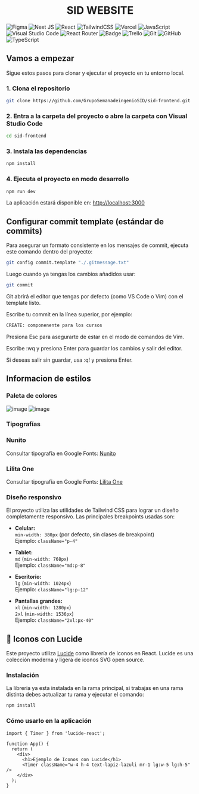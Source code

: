 <h1 align="center">SID WEBSITE</h1>

![Figma](https://img.shields.io/badge/figma-%23F24E1E.svg?style=for-the-badge&logo=figma&logoColor=white)
![Next JS](https://img.shields.io/badge/Next-black?style=for-the-badge&logo=next.js&logoColor=white)
![React](https://img.shields.io/badge/react-%2320232a.svg?style=for-the-badge&logo=react&logoColor=%2361DAFB)
![TailwindCSS](https://img.shields.io/badge/tailwindcss-%2338B2AC.svg?style=for-the-badge&logo=tailwind-css&logoColor=white)
![Vercel](https://img.shields.io/badge/vercel-%23000000.svg?style=for-the-badge&logo=vercel&logoColor=white)
![JavaScript](https://img.shields.io/badge/javascript-%23323330.svg?style=for-the-badge&logo=javascript&logoColor=%23F7DF1E)
![Visual Studio Code](https://img.shields.io/badge/Visual%20Studio%20Code-0078d7.svg?style=for-the-badge&logo=visual-studio-code&logoColor=white)
![React Router](https://img.shields.io/badge/React_Router-CA4245?style=for-the-badge&logo=react-router&logoColor=white)
![Badge](https://img.shields.io/badge/website-000000?style=for-the-badge&logo=About.me&logoColor=white)
![Trello](https://img.shields.io/badge/Trello-%23026AA7.svg?style=for-the-badge&logo=Trello&logoColor=white)
![Git](https://img.shields.io/badge/git-%23F05033.svg?style=for-the-badge&logo=git&logoColor=white)
![GitHub](https://img.shields.io/badge/github-%23121011.svg?style=for-the-badge&logo=github&logoColor=white)
![TypeScript](https://img.shields.io/badge/typescript-%23007ACC.svg?style=for-the-badge&logo=typescript&logoColor=white)

## Vamos a empezar

Sigue estos pasos para clonar y ejecutar el proyecto en tu entorno local.

### 1. Clona el repositorio

```bash
git clone https://github.com/GrupoSemanadeingenioSID/sid-frontend.git
```

### 2. Entra a la carpeta del proyecto o abre la carpeta con Visual Studio Code

```bash
cd sid-frontend
```

### 3. Instala las dependencias

```bash
npm install
```

### 4. Ejecuta el proyecto en modo desarrollo

```bash
npm run dev
```

La aplicación estará disponible en: [http://localhost:3000](http://localhost:3000)

## Configurar commit template (estándar de commits)

Para asegurar un formato consistente en los mensajes de commit, ejecuta este comando dentro del proyecto:

```bash
git config commit.template "./.gitmessage.txt"
```

Luego cuando ya tengas los cambios añadidos usar:

```bash
git commit
```

Git abrirá el editor que tengas por defecto (como VS Code o Vim) con el template listo.

Escribe tu commit en la línea superior, por ejemplo:
```bash
CREATE: componenente para los cursos
```
Presiona Esc para asegurarte de estar en el modo de comandos de Vim.

Escribe :wq y presiona Enter para guardar los cambios y salir del editor.

Si deseas salir sin guardar, usa :q! y presiona Enter.

## Informacion de estilos
### Paleta de colores
![image](https://github.com/user-attachments/assets/ca8c8c43-52ab-4457-8d71-78e369861fe3)
![image](https://github.com/user-attachments/assets/877b131a-6de2-48ea-895d-2cd3510a7eb9)


### Tipografías
### Nunito  
Consultar tipografía en Google Fonts: [Nunito](https://fonts.google.com/specimen/Nunito)
  
### Lilita One  
Consultar tipografía en Google Fonts: [Lilita One](https://fonts.google.com/specimen/Lilita+One?query=lilit)

### Diseño responsivo

El proyecto utiliza las utilidades de Tailwind CSS para lograr un diseño completamente responsivo. Las principales breakpoints usadas son:

- **Celular:**  
  `min-width: 380px` (por defecto, sin clases de breakpoint)  
  Ejemplo: `className="p-4"`

- **Tablet:**  
  `md` (`min-width: 768px`)  
  Ejemplo: `className="md:p-8"`

- **Escritorio:**  
  `lg` (`min-width: 1024px`)  
  Ejemplo: `className="lg:p-12"`

- **Pantallas grandes:**  
  `xl` (`min-width: 1280px`)  
  `2xl` (`min-width: 1536px`)  
  Ejemplo: `className="2xl:px-40"`

## 🚀 Iconos con Lucide

Este proyecto utiliza [Lucide](https://lucide.dev/) como librería de iconos en React. Lucide es una colección moderna y ligera de iconos SVG open source.

### Instalación

La libreria ya esta instalada en la rama principal, si trabajas en una rama distinta debes actualizar tu rama y ejecutar el comando: 

```bash
npm install
```

### Cómo usarlo en la aplicación

```tsx
import { Timer } from 'lucide-react';

function App() {
  return (
    <div>
      <h1>Ejemplo de Iconos con Lucide</h1>
      <Timer className="w-4 h-4 text-lapiz-lazuli mr-1 lg:w-5 lg:h-5" />
    </div>
  );
}
```
